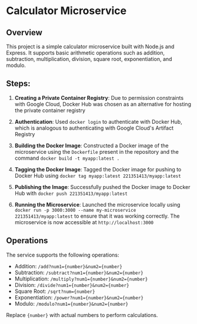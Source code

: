 # Calculator Microservice

## Overview
This project is a simple calculator microservice built with Node.js and Express. It supports basic arithmetic operations such as addition, subtraction, multiplication, division, square root, exponentiation, and modulo.

## Steps:

1. **Creating a Private Container Registry**: Due to permission constraints with Google Cloud, Docker Hub was chosen as an alternative for hosting the private container registry

2. **Authentication**: Used `docker login` to authenticate with Docker Hub, which is analogous to authenticating with Google Cloud's Artifact Registry

3. **Building the Docker Image**: Constructed a Docker image of the microservice using the `Dockerfile` present in the repository and the command `docker build -t myapp:latest .`

4. **Tagging the Docker Image**: Tagged the Docker image for pushing to Docker Hub using `docker tag myapp:latest 221351413/myapp:latest`

5. **Publishing the Image**: Successfully pushed the Docker image to Docker Hub with `docker push 221351413/myapp:latest`

6. **Running the Microservice**: Launched the microservice locally using `docker run -p 3000:3000 --name my-microservice 221351413/myapp:latest` to ensure that it was working correctly. The microservice is now accessible at `http://localhost:3000`
   
## Operations
The service supports the following operations:
- Addition: `/add?num1={number}&num2={number}`
- Subtraction: `/subtract?num1={number}&num2={number}`
- Multiplication: `/multiply?num1={number}&num2={number}`
- Division: `/divide?num1={number}&num2={number}`
- Square Root: `/sqrt?num={number}`
- Exponentiation: `/power?num1={number}&num2={number}`
- Modulo: `/modulo?num1={number}&num2={number}`

Replace `{number}` with actual numbers to perform calculations.
